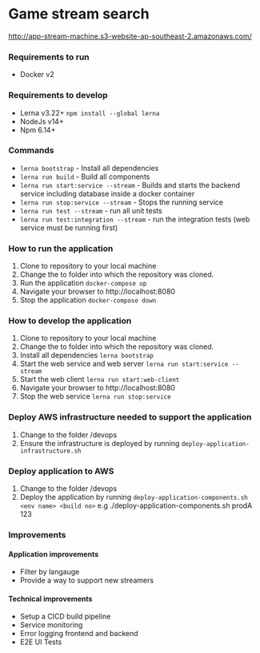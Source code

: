 # Game stream search
http://app-stream-machine.s3-website-ap-southeast-2.amazonaws.com/

### Requirements to run
* Docker v2

### Requirements to develop
* Lerna v3.22+ `npm install --global lerna`
* NodeJs v14+
* Npm 6.14+

### Commands
* `lerna bootstrap` - Install all dependencies
* `lerna run build` - Build all components
* `lerna run start:service --stream` - Builds and starts the backend service including database inside a docker container
* `lerna run stop:service --stream` - Stops the running service
* `lerna run test --stream` - run all unit tests
* `lerna run test:integration --stream` - run the integration tests (web service must be running first)

### How to run the application
1. Clone to repository to your local machine
2. Change the to folder into which the repository was cloned.
4. Run the application `docker-compose up`
5. Navigate your browser to http://localhost:8080
6. Stop the application `docker-compose down`

### How to develop the application
1. Clone to repository to your local machine
2. Change the to folder into which the repository was cloned.
3. Install all dependencies `lerna bootstrap`
4. Start the web service and web server `lerna run start:service --stream`
5. Start the web client `lerna run start:web-client`
5. Navigate your browser to http://localhost:8080
6. Stop the web service `lerna run stop:service`

### Deploy AWS infrastructure needed to support the application
1. Change to the folder /devops
2. Ensure the infrastructure is deployed by running ```deploy-application-infrastructure.sh```

### Deploy application to AWS
1. Change to the folder /devops
2. Deploy the application by running ```deploy-application-components.sh <env name> <build no>``` e.g ./deploy-application-components.sh prodA 123

### Improvements
#### Application improvements
* Filter by langauge
* Provide a way to support new streamers

#### Technical improvements
* Setup a CICD build pipeline
* Service monitoring
* Error logging frontend and backend
* E2E UI Tests
